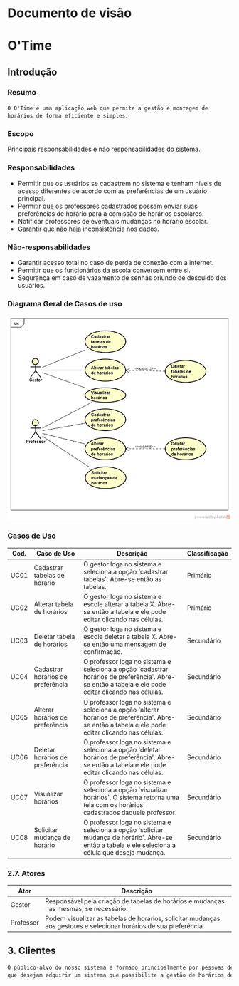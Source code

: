 # Documento de visão
# O'Time
## Introdução
### Resumo

`O O'Time é uma aplicação web que permite a gestão e montagem de horários de forma eficiente e simples.`

### Escopo

Principais responsabilidades e não responsabilidades do sistema.

### Responsabilidades

- Permitir que os usuários se cadastrem no sistema e tenham níveis de acesso diferentes de acordo com as preferências de um usuário principal.
- Permitir que os professores cadastrados possam enviar suas preferências de horário para a comissão de horários escolares.
- Notificar professores de eventuais mudanças no horário escolar.
- Garantir que não haja inconsistência nos dados.

### Não-responsabilidades

- Garantir acesso total no caso de perda de conexão com a internet.
- Permitir que os funcionários da escola conversem entre si.
- Segurança em caso de vazamento de senhas oriundo de descuido dos usuários.

### Diagrama Geral de Casos de uso

![](img/CDU.PNG)

### Casos de Uso

| Cod. | Caso de Uso | Descrição | Classificação |
| ---- | ----------- | --------- | ------------- |
| UC01 | Cadastrar tabelas de horário |	O gestor loga no sistema e seleciona a opção 'cadastrar tabelas'. Abre-se então as tabelas. | Primário |
| UC02 | Alterar tabela de horários| O gestor loga no sistema e escole alterar a tabela X. Abre-se então a tabela e ele pode editar clicando nas células. | Primário |
| UC03 | Deletar tabela de horários | O gestor loga no sistema e escole deletar a tabela X. Abre-se então uma mensagem de confirmação. | Secundário |
| UC04 | Cadastrar horários de preferência | O professor loga no sistema e seleciona a opção 'cadastrar horários de preferência'. Abre-se então a tabela e ele pode editar clicando nas células. | Secundário |
| UC05 | Alterar horários de preferência | O professor loga no sistema e seleciona a opção 'alterar horários de preferência'. Abre-se então a tabela e ele pode editar clicando nas células. | Secundário |
| UC06 | Deletar horários de preferência | O professor loga no sistema e seleciona a opção 'deletar horários de preferência'. Abre-se então a tabela e ele pode editar clicando nas células. | Secundário |
| UC07 | Visualizar horários | O professor loga no sistema e seleciona a opção 'visualizar horários'. O sistema retorna uma tela com os horários cadastrados daquele professor. | Secundário |
| UC08 | Solicitar mudança de horário | O professor loga no sistema e seleciona a opção 'solicitar mudança de horário'. Abre-se então a tabela e ele seleciona a célula que deseja mudança. | Secundário |

### 2.7. Atores

| Ator | Descrição |
| -------- | -------- |
| Gestor | Responsável pela criação de tabelas de horários e mudanças nas mesmas, se necessário. | 
| Professor | Podem visualizar as tabelas de horários, solicitar mudanças aos gestores e selecionar horários de sua preferência. |

## 3. Clientes

```sh
O público-alvo do nosso sistema é formado principalmente por pessoas de instituições públicas,
que desejam adquirir um sistema que possibilite a gestão de horários de forma eficiente e simples.
```